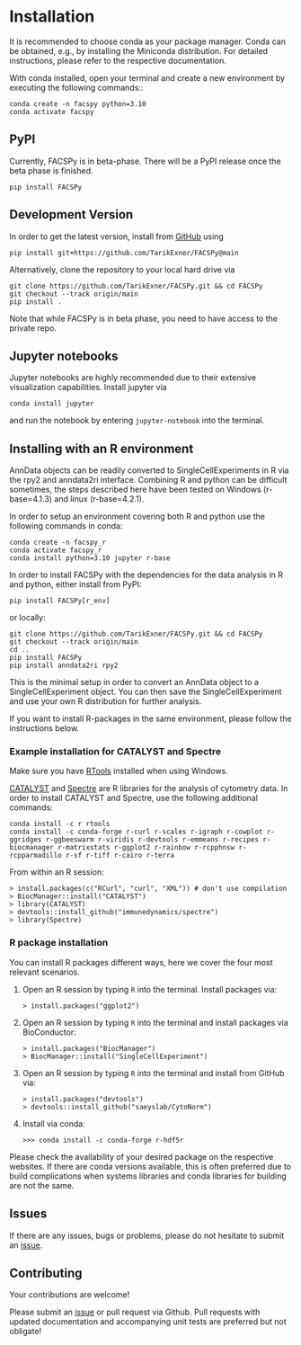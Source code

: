 # Installation

It is recommended to choose conda as your package manager. Conda can be obtained, e.g., by installing the Miniconda distribution. For detailed instructions, please refer to the respective documentation.

With conda installed, open your terminal and create a new environment by executing the following commands::

    conda create -n facspy python=3.10
    conda activate facspy

## PyPI

Currently, FACSPy is in beta-phase. There will be a PyPI release once the beta phase is finished.

    pip install FACSPy


## Development Version

In order to get the latest version, install from [GitHub](https://github.com/TarikExner/FACSPy) using
    
    pip install git+https://github.com/TarikExner/FACSPy@main

Alternatively, clone the repository to your local hard drive via

    git clone https://github.com/TarikExner/FACSPy.git && cd FACSPy
    git checkout --track origin/main
    pip install .

Note that while FACSPy is in beta phase, you need to have access to the private repo.

## Jupyter notebooks

Jupyter notebooks are highly recommended due to their extensive visualization capabilities. Install jupyter via

    conda install jupyter

and run the notebook by entering `jupyter-notebook` into the terminal.

## Installing with an R environment

AnnData objects can be readily converted to SingleCellExperiments in R via the rpy2 and anndata2ri interface.
Combining R and python can be difficult sometimes, the steps described here have been tested on Windows (r-base=4.1.3)
and linux (r-base=4.2.1).

In order to setup an environment covering both R and python use the following commands in conda:

    conda create -n facspy_r 
    conda activate facspy_r
    conda install python=3.10 jupyter r-base

In order to install FACSPy with the dependencies for the data analysis in R and python, either install from PyPI:

    pip install FACSPy[r_env]

or locally:
    
    git clone https://github.com/TarikExner/FACSPy.git && cd FACSPy
    git checkout --track origin/main
    cd ..
    pip install FACSPy
    pip install anndata2ri rpy2

This is the minimal setup in order to convert an AnnData object to a SingleCellExperiment object. You can then save
the SingleCellExperiment and use your own R distribution for further analysis.

If you want to install R-packages in the same environment, please follow the instructions below.

### Example installation for CATALYST and Spectre

Make sure you have [RTools](https://cran.r-project.org/bin/windows/Rtools/) installed when using Windows.

[CATALYST](https://github.com/HelenaLC/CATALYST) and [Spectre](https://github.com/ImmuneDynamics/Spectre) are R libraries for the analysis of cytometry data.
In order to install CATALYST and Spectre, use the following additional commands:

    conda install -c r rtools
    conda install -c conda-forge r-curl r-scales r-igraph r-cowplot r-ggridges r-ggbeeswarm r-viridis r-devtools r-emmeans r-recipes r-biocmanager r-matrixstats r-ggplot2 r-rainbow r-rcpphnsw r-rcpparmadillo r-sf r-tiff r-cairo r-terra

From within an R session:

    > install.packages(c("RCurl", "curl", "XML")) # don't use compilation
    > BiocManager::install("CATALYST")
    > library(CATALYST)
    > devtools::install_github("immunedynamics/spectre")
    > library(Spectre)

### R package installation
You can install R packages different ways, here we cover the four most relevant scenarios.

1. Open an R session by typing `R` into the terminal. Install packages via:

    ```shell
    > install.packages("ggplot2")
    ```

2. Open an R session by typing `R` into the terminal and install packages via BioConductor:

    ```shell
    > install.packages("BiocManager")
    > BiocManager::install("SingleCellExperiment")
    ```

3. Open an R session by typing `R` into the terminal and install from GitHub via:

    ```shell
    > install.packages("devtools")
    > devtools::install_github("saeyslab/CytoNorm")
    ```

4. Install via conda:

    ```shell
    >>> conda install -c conda-forge r-hdf5r
    ```

Please check the availability of your desired package on the respective websites. If there are conda versions available, this is
often preferred due to build complications when systems libraries and conda libraries for building are not the same.

    
## Issues

If there are any issues, bugs or problems, please do not hesitate to submit an [issue](https://github.com/TarikExner/FACSPy/issues).

## Contributing

Your contributions are welcome!

Please submit an [issue](https://github.com/TarikExner/FACSPy/issues) or pull request via Github. Pull requests with updated documentation and accompanying unit tests are preferred but not obligate!


